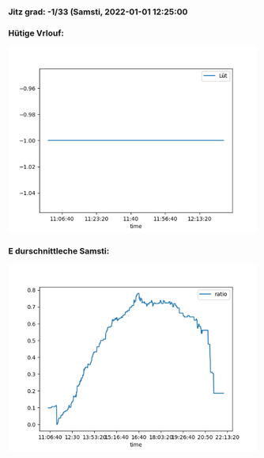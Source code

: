 ### Jitz grad: -1/33 (Samsti, 2022-01-01 12:25:00

### Hütige Vrlouf:
![Graph](Today.png)

### E durschnittleche Samsti:
![Graph](Samsti.png)